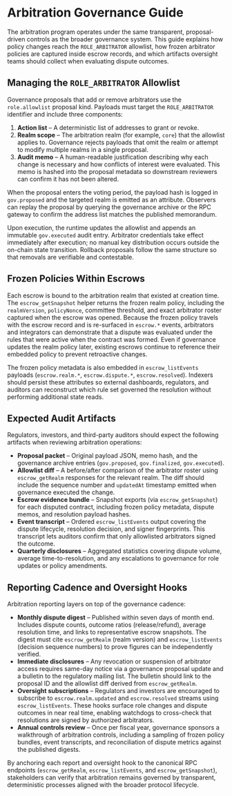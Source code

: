 # Arbitration Governance Guide

The arbitration program operates under the same transparent, proposal-driven
controls as the broader governance system. This guide explains how policy
changes reach the `ROLE_ARBITRATOR` allowlist, how frozen arbitrator policies are
captured inside escrow records, and which artifacts oversight teams should
collect when evaluating dispute outcomes.

## Managing the `ROLE_ARBITRATOR` Allowlist

Governance proposals that add or remove arbitrators use the `role.allowlist`
proposal kind. Payloads must target the `ROLE_ARBITRATOR` identifier and include
three components:

1. **Action list** – A deterministic list of addresses to grant or revoke.
2. **Realm scope** – The arbitration realm (for example, `core`) that the
   allowlist applies to. Governance rejects payloads that omit the realm or
   attempt to modify multiple realms in a single proposal.
3. **Audit memo** – A human-readable justification describing why each change is
   necessary and how conflicts of interest were evaluated. This memo is hashed
   into the proposal metadata so downstream reviewers can confirm it has not
   been altered.

When the proposal enters the voting period, the payload hash is logged in
`gov.proposed` and the targeted realm is emitted as an attribute. Observers can
replay the proposal by querying the governance archive or the RPC gateway to
confirm the address list matches the published memorandum.

Upon execution, the runtime updates the allowlist and appends an immutable
`gov.executed` audit entry. Arbitrator credentials take effect immediately after
execution; no manual key distribution occurs outside the on-chain state
transition. Rollback proposals follow the same structure so that removals are
verifiable and contestable.

## Frozen Policies Within Escrows

Each escrow is bound to the arbitration realm that existed at creation time. The
`escrow_getSnapshot` helper returns the frozen realm policy, including the
`realmVersion`, `policyNonce`, committee threshold, and exact arbitrator roster
captured when the escrow was opened. Because the frozen policy travels with the
escrow record and is re-surfaced in `escrow.*` events, arbitrators and
integrators can demonstrate that a dispute was evaluated under the rules that
were active when the contract was formed. Even if governance updates the realm
policy later, existing escrows continue to reference their embedded policy to
prevent retroactive changes.

The frozen policy metadata is also embedded in `escrow_listEvents` payloads
(`escrow.realm.*`, `escrow.dispute.*`, `escrow.resolved`). Indexers should
persist these attributes so external dashboards, regulators, and auditors can
reconstruct which rule set governed the resolution without performing additional
state reads.

## Expected Audit Artifacts

Regulators, investors, and third-party auditors should expect the following
artifacts when reviewing arbitration operations:

- **Proposal packet** – Original payload JSON, memo hash, and the governance
  archive entries (`gov.proposed`, `gov.finalized`, `gov.executed`).
- **Allowlist diff** – A before/after comparison of the arbitrator roster using
  `escrow_getRealm` responses for the relevant realm. The diff should include the
  sequence number and `updatedAt` timestamp emitted when governance executed the
  change.
- **Escrow evidence bundle** – Snapshot exports (via `escrow_getSnapshot`) for
  each disputed contract, including frozen policy metadata, dispute memos, and
  resolution payload hashes.
- **Event transcript** – Ordered `escrow_listEvents` output covering the dispute
  lifecycle, resolution decision, and signer fingerprints. This transcript lets
  auditors confirm that only allowlisted arbitrators signed the outcome.
- **Quarterly disclosures** – Aggregated statistics covering dispute volume,
  average time-to-resolution, and any escalations to governance for role updates
  or policy amendments.

## Reporting Cadence and Oversight Hooks

Arbitration reporting layers on top of the governance cadence:

- **Monthly dispute digest** – Published within seven days of month end. Includes
  dispute counts, outcome ratios (release/refund), average resolution time, and
  links to representative escrow snapshots. The digest must cite `escrow_getRealm`
  (realm version) and `escrow_listEvents` (decision sequence numbers) to prove
  figures can be independently verified.
- **Immediate disclosures** – Any revocation or suspension of arbitrator access
  requires same-day notice via a governance proposal update and a bulletin to the
  regulatory mailing list. The bulletin should link to the proposal ID and the
  allowlist diff derived from `escrow_getRealm`.
- **Oversight subscriptions** – Regulators and investors are encouraged to
  subscribe to `escrow.realm.updated` and `escrow.resolved` streams using
  `escrow_listEvents`. These hooks surface role changes and dispute outcomes in
  near real time, enabling watchdogs to cross-check that resolutions are signed
  by authorized arbitrators.
- **Annual controls review** – Once per fiscal year, governance sponsors a
  walkthrough of arbitration controls, including a sampling of frozen policy
  bundles, event transcripts, and reconciliation of dispute metrics against the
  published digests.

By anchoring each report and oversight hook to the canonical RPC endpoints
(`escrow_getRealm`, `escrow_listEvents`, and `escrow_getSnapshot`), stakeholders
can verify that arbitration remains governed by transparent, deterministic
processes aligned with the broader protocol lifecycle.
